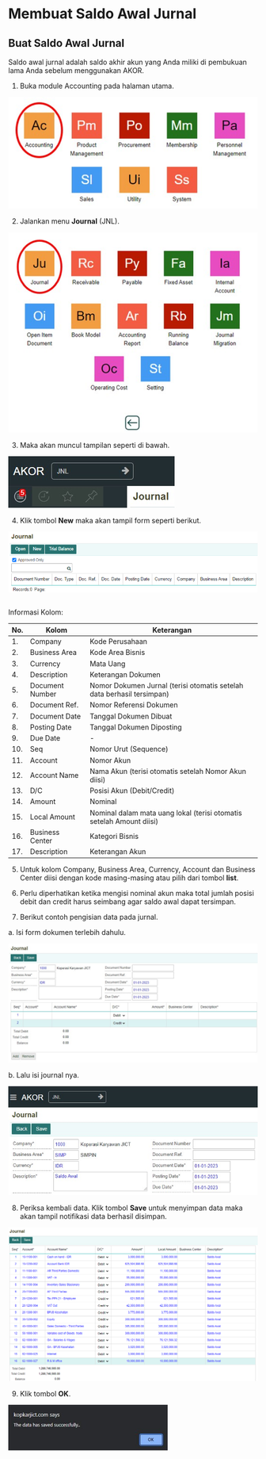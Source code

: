 # Membuat Saldo Awal Jurnal



## Buat Saldo Awal Jurnal
Saldo awal jurnal adalah saldo akhir akun yang Anda miliki di pembukuan lama Anda sebelum menggunakan AKOR.

1. Buka module Accounting pada halaman utama.

![1](../dokumentasi-akor/buat-saldo-awal/1.jpg)


2. Jalankan menu **Journal** (JNL).

![2](../dokumentasi-akor/buat-saldo-awal/2.jpg)

3. Maka akan muncul tampilan seperti di bawah.

![3](../dokumentasi-akor/buat-saldo-awal/3.jpg)

4. Klik tombol **New** maka akan tampil form seperti berikut.

![4](../dokumentasi-akor/buat-saldo-awal/4.png)

```{note} Isi semua kolom yang bertanda (*)

```


Informasi Kolom:

| No. | Kolom             | Keterangan                                                   |
|-----|-------------------|--------------------------------------------------------------|
| 1.  | Company           | Kode Perusahaan                                              |
| 2.  | Business Area     | Kode Area Bisnis                                             |
| 3.  | Currency          | Mata Uang                                                    |
| 4.  | Description       | Keterangan Dokumen                                           |
| 5.  | Document Number   | Nomor Dokumen Jurnal (terisi otomatis setelah data berhasil tersimpan) |
| 6.  | Document Ref.     | Nomor Referensi Dokumen                                      |
| 7.  | Document Date     | Tanggal Dokumen Dibuat                                       |
| 8.  | Posting Date       | Tanggal Dokumen Diposting                                    |
| 9.  | Due Date           | -                                                            |
| 10. | Seq               | Nomor Urut (Sequence)                                        |
| 11. | Account           | Nomor Akun                                                   |
| 12. | Account Name      | Nama Akun (terisi otomatis setelah Nomor Akun diisi)        |
| 13. | D/C               | Posisi Akun (Debit/Credit)                                   |
| 14. | Amount            | Nominal                                                      |
| 15. | Local Amount      | Nominal dalam mata uang lokal (terisi otomatis setelah Amount diisi) |
| 16. | Business Center   | Kategori Bisnis                                              |
| 17. | Description       | Keterangan Akun                                              |

 

5. Untuk kolom Company, Business Area, Currency, Account dan Business Center diisi dengan kode masing-masing atau pilih dari tombol **list**.



6. Perlu diperhatikan ketika mengisi nominal akun maka total jumlah posisi debit dan credit harus seimbang agar saldo awal dapat tersimpan.

    

7. Berikut contoh pengisian data pada jurnal.

a. Isi form dokumen terlebih dahulu.

![5](../dokumentasi-akor/buat-saldo-awal/5.jpg)

b. Lalu isi journal nya. 

![6](../dokumentasi-akor/buat-saldo-awal/6.jpg)

8. Periksa kembali data. Klik tombol **Save** untuk menyimpan data maka akan tampil notifikasi data berhasil disimpan. 

![7](../dokumentasi-akor/buat-saldo-awal/7.png)

9. Klik tombol **OK**.
  
![8](../dokumentasi-akor/buat-saldo-awal/8.jpg)